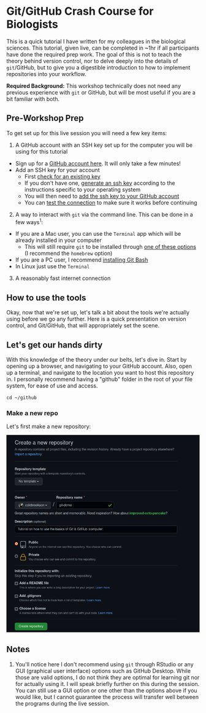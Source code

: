 # Git/GitHub Crash Course for Biologists

This is a quick tutorial I have written for my colleagues in the biological sciences. This tutorial, given live, can be completed in ~1hr if all participants have done the required prep work. The goal of this is not to teach the theory behind version control, nor to delve deeply into the details of `git`/GitHub, but to give you a digestible introduction to how to implement repositories into your workflow. 

**Required Background:** This workshop technically does not need any previous experience with `git` or GitHub, but will be most useful if you are a bit familiar with both. 

## Pre-Workshop Prep 

To get set up for this live session you will need a few key items: 

1. A GitHub account with an SSH key set up for the computer you will be using for this tutorial 

* Sign up for a [GitHub account here](https://github.com/join). It will only take a few minutes!
* Add an SSH key for your account
  * First [check for an existing key](https://docs.github.com/en/authentication/connecting-to-github-with-ssh/checking-for-existing-ssh-keys) 
  * If you don't have one, [generate an ssh key](https://docs.github.com/en/authentication/connecting-to-github-with-ssh/generating-a-new-ssh-key-and-adding-it-to-the-ssh-agent) according to the instructions specific to your operating system 
  * You will then need to [add the ssh key to your GitHub account](https://docs.github.com/en/authentication/connecting-to-github-with-ssh/adding-a-new-ssh-key-to-your-github-account)
  * You can [test the connection](https://docs.github.com/en/authentication/connecting-to-github-with-ssh/testing-your-ssh-connection) to make sure it works before continuing 
  
2. A way to interact with `git` via the command line. This can be done in a few ways<sup>1</sup>:

* If you are a Mac user, you can use the `Terminal` app which will be already installed in your computer
  * This will still require `git` to be installed through [one of these options](https://git-scm.com/download/mac) (I recommend the `homebrew` option)
* If you are a PC user, I recommend [installing Git Bash](https://git-scm.com/)
* In Linux just use the `Terminal`

3. A reasonably fast internet connection 

## How to use the tools

Okay, now that we're set up, let's talk a bit about the tools we're actually using before we go any further. Here is a quick presentation on version control, and Git/GitHub, that will appropriately set the scene. 

## Let's get our hands dirty 

With this knowledge of the theory under our belts, let's dive in. Start by opening up a browser, and navigating to your GitHub account. Also, open up a terminal, and navigate to the location you want to host this repository in. I personally recommend having a "github" folder in the root of your file system, for ease of use and access. 

```
cd ~/github
```

### Make a new repo

Let's first make a new repository: 

![bg](./figs/new-repo.png)


## Notes

1. You'll notice here I don't recommend using `git` through RStudio or any GUI (graphical user interface) options such as GitHub Desktop. While those are valid options, I do not think they are optimal for learning git nor for actually using it. I will speak briefly further on this during the session. You can still use a GUI option or one other than the options above if you would like, but I cannot guarantee the process will transfer well between the programs during the live session. 
